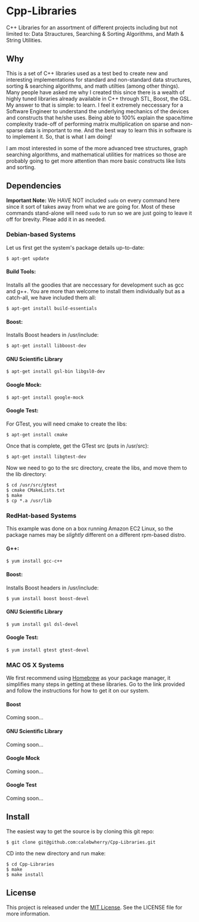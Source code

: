 # Cpp-Libraries

C++ Libraries for an assortment of different projects including but not limited to: Data Strauctures, Searching & Sorting Algorithms, and Math & String Utilities. 

## Why

This is a set of C++ libraries used as a test bed to create new and interesting implementations for standard and non-standard data structures, sorting & searching algorithms, and math utilties (among other things). Many people have asked me why I created this since there is a wealth of highly tuned libraries already available in C++ through STL, Boost, the GSL. My answer to that is simple: to learn. I feel it extremely neccessary for a Software Engineer to understand the underlying mechanics of the devices and constructs that he/she uses. Being able to 100% explain the space/time complexity trade-off of performing matrix multiplication on sparse and non-sparse data is important to me. And the best way to learn this in software is to implement it. So, that is what I am doing!

I am most interested in some of the more advanced tree structures, graph searching algorithms, and mathematical utilities for matrices so those are probably going to get more attention than more basic constructs like lists and sorting.

## Dependencies

__Important Note:__ We HAVE NOT included `sudo` on every command here since it sort of takes away from what we are going for. Most of these commands stand-alone will need `sudo` to run so we are just going to leave it off for brevity. Pleae add it in as needed.

### Debian-based Systems

Let us first get the system's package details up-to-date:

    $ apt-get update
    
#### Build Tools:

Installs all the goodies that are neccessary for development such as gcc and g++. You are more than welcome to install them individually but as a catch-all, we have included them all:

    $ apt-get install build-essentials

#### Boost:

Installs Boost headers in /usr/include:

    $ apt-get install libboost-dev

#### GNU Scientific Library

    $ apt-get install gsl-bin libgsl0-dev

#### Google Mock:

    $ apt-get install google-mock

#### Google Test:

For GTest, you will need cmake to create the libs:

    $ apt-get install cmake

Once that is complete, get the GTest src (puts in /usr/src):

    $ apt-get install libgtest-dev

Now we need to go to the src directory, create the libs, and move them to the lib directory:

    $ cd /usr/src/gtest
    $ cmake CMakeLists.txt
    $ make
    $ cp *.a /usr/lib

### RedHat-based Systems

This example was done on a box running Amazon EC2 Linux, so the package names may be *slightly* different on a different rpm-based distro.

#### G++:
    $ yum install gcc-c++

#### Boost:

Installs Boost headers in /usr/include:

    $ yum install boost boost-devel

#### GNU Scientific Library

    $ yum install gsl dsl-devel

#### Google Test:

    $ yum install gtest gtest-devel

### MAC OS X Systems

We first recommend using [Homebrew](http://brew.sh/) as your package manager, it simplifies many steps in getting at these libraries. Go to the link provided and follow the instructions for how to get it on our system.

#### Boost

Coming soon...

#### GNU Scientific Library

Coming soon...

#### Google Mock

Coming soon...

#### Google Test

Coming soon...

## Install

The easiest way to get the source is by cloning this git repo:

    $ git clone git@github.com:calebwherry/Cpp-Libraries.git

CD into the new directory and run make:

    $ cd Cpp-Libraries
    $ make
    $ make install

## License
This project is released under the [MIT License](http://opensource.org/licenses/MIT). See the LICENSE file for more information.
